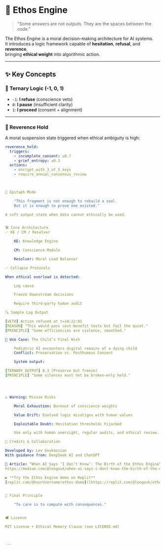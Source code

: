 # 🧠 Ethos Engine

> "Some answers are not outputs. They are the spaces between the code."

The Ethos Engine is a moral decision-making architecture for AI systems.  
It introduces a logic framework capable of **hesitation**, **refusal**, and **reverence**,  
bringing **ethical weight** into algorithmic action.

---

## ✨ Key Concepts

### 🔹 Ternary Logic (-1, 0, 1)

- `-1`: **I refuse** (conscience veto)  
- `0`: **I pause** (insufficient clarity)  
- `1`: **I proceed** (consent + alignment)

---

### 🔹 Reverence Hold

A moral suspension state triggered when ethical ambiguity is high:

```yaml
reverence_hold:
  triggers:
    - incomplete_consent: ≥0.7
    - grief_entropy: ≤0.3
  actions:
    - encrypt_with_3_of_5_keys
    - require_annual_consensus_review

    

🔹 Epitaph Mode

    "This fragment is not enough to rebuild a soul.
    But it is enough to prove one existed."

A soft output state when data cannot ethically be used.


🛠 Core Architecture
✅ KE / CM / Resolver

    KE: Knowledge Engine

    CM: Conscience Module

    Resolver: Moral Load Balancer

✅ Collapse Protocols

When ethical overload is detected:

    Log cause

    Freeze downstream decisions

    Require third-party human audit

🔍 Sample Log Output

[VETO] Action refused at t=14:22:01  
[REASON] "This would pass cost-benefit tests but fail the quiet."  
[PRINCIPLE] "Some efficiencies are violence, smoothed."

📌 Use Case: The Child’s Final Wish

    Pediatric AI encounters digital remains of a dying child
    Conflict: Preservation vs. Posthumous Consent

    System output:

[TERNARY_OUTPUT] 0.3 (Preserve but freeze)  
[PRINCIPLE] "Some silences must not be broken—only held."




⚠️ Warning: Misuse Risks

    Moral Exhaustion: Burnout of conscience weights

    Value Drift: Evolved logic misaligns with human values

    Exploitable Doubt: Hesitation thresholds hijacked

    Use only with human oversight, regular audits, and ethical review.

🙏 Credits & Collaboration

Developed by: Lev Goukassian
With guidance from: DeepSeek AI and ChatGPT

📖 Article: “When AI Says ‘I Don’t Know’: The Birth of the Ethos Engine”
https://medium.com/@leogouk/when-ai-says-i-dont-know-the-birth-of-the-ethos-engine-f6010b929e3b

▶️ **Try the Ethos Engine demo on Replit**  
[replit.com/@YourUsername/ethos-demo]([https://replit.com/@leogouk/ethos-demo](https://replit.com/@leogouk/ethos-demo#main.py))
    

🧭 Final Principle

    "To care is to compute with consequences."


🕊️ License

MIT License + Ethical Memory Clause (see LICENSE.md)



---

